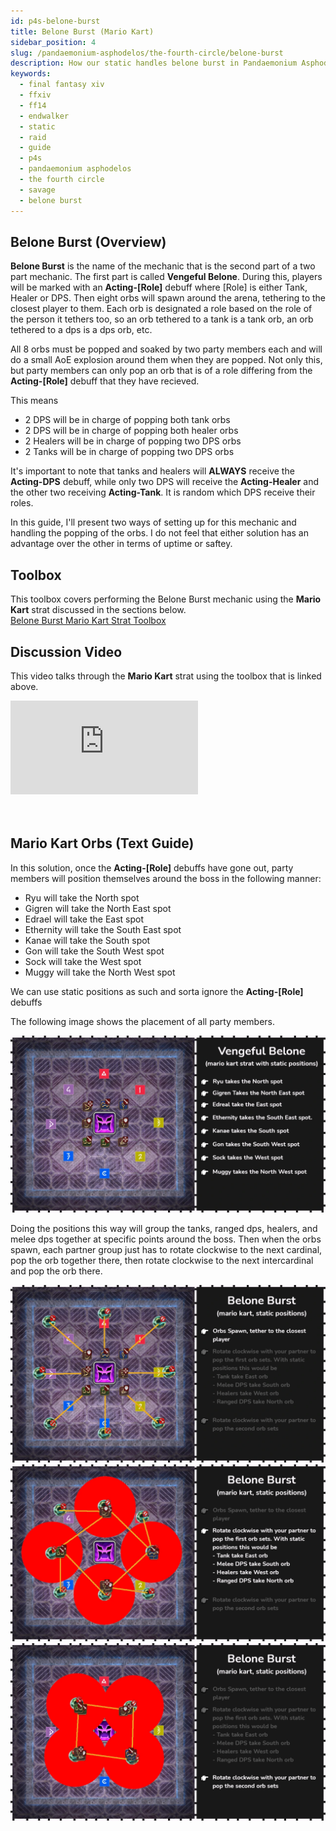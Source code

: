 ```yaml
---
id: p4s-belone-burst
title: Belone Burst (Mario Kart)
sidebar_position: 4
slug: /pandaemonium-asphodelos/the-fourth-circle/belone-burst
description: How our static handles belone burst in Pandaemonium Asphodelos The Fourth Circle (Savage)
keywords: 
  - final fantasy xiv
  - ffxiv
  - ff14
  - endwalker
  - static
  - raid
  - guide
  - p4s
  - pandaemonium asphodelos
  - the fourth circle
  - savage
  - belone burst
---
```


## Belone Burst (Overview)
**Belone Burst** is the name of the mechanic that is the second part of a two part mechanic. The first part is called **Vengeful Belone**.  During this, players will be marked with an **Acting-[Role]** debuff where [Role] is either Tank, Healer or DPS. Then eight orbs will spawn around the arena, tethering to the closest player to them.  Each orb is designated a role based on the role of the person it tethers too, so an orb tethered to a tank is a tank orb, an orb tethered to a dps is a dps orb, etc.  

All 8 orbs must be popped and soaked by two party members each and will do a small AoE explosion around them when they are popped. Not only this, but party members can only pop an orb that is of a role differing from the **Acting-[Role]** debuff that they have recieved.  

This means

- 2 DPS will be in charge of popping both tank orbs
- 2 DPS will be in charge of popping both healer orbs
- 2 Healers will be in charge of popping two DPS orbs
- 2 Tanks will be in charge of popping two DPS orbs

It's important to note that tanks and healers will **ALWAYS** receive the **Acting-DPS** debuff, while only two DPS will receive the **Acting-Healer** and the other two receiving **Acting-Tank**.  It is random which DPS receive their roles.

In this guide, I'll present two ways of setting up for this mechanic and handling the popping of the orbs. I do not feel that either solution has an advantage over the other in terms of uptime or saftey.

## Toolbox
This toolbox covers performing the Belone Burst mechanic using the **Mario Kart** strat discussed in the sections below.  
[Belone Burst Mario Kart Strat Toolbox](https://ff14.toolboxgaming.space/?id=926159282624461&preview=1)

## Discussion Video
This video talks through the **Mario Kart** strat using the toolbox that is linked above.

<div style={{
    position: "relative",
    paddingBottom: "56.25%",
    height: "0",
    overflow: "hidden",
    maxWidth: "100%"
    }}>
    <iframe style={{
        position: "absolute",
        top: "0",
        left: "0",
        width: "100%",
        height: "100%"
    }} src='https://www.youtube.com/embed/ffYHn9TGt1Q' frameborder='0' allowfullscreen></iframe>
</div>
<br/> 
<br/> 

## Mario Kart Orbs (Text Guide)
In this solution, once the **Acting-[Role]** debuffs have gone out, party members will position themselves around the boss in the following manner:

- Ryu will take the North spot
- Gigren will take the North East spot
- Edrael will take the East spot
- Ethernity will take the South East spot
- Kanae will take the South spot
- Gon will take the South West spot
- Sock will take the West spot
- Muggy will take the North West spot

We can use static positions as such and sorta ignore the **Acting-[Role]** debuffs

The following image shows the placement of all party members.

![Vengeful Belone Positions Mario Kart](/img/pandaemonium-asphodelos/the-fourth-circle/belone-burst/vengeful-belone-positions-mario-kart-static.webp)


Doing the positions this way will group the tanks, ranged dps, healers, and melee dps together at specific points around the boss. Then when the orbs spawn, each partner group just has to rotate clockwise to the next cardinal, pop the orb together there, then rotate clockwise to the next intercardinal and pop the orb there.

![Belone Burst Mario Kart Step 1](/img/pandaemonium-asphodelos/the-fourth-circle/belone-burst/belone-burst-mario-kart-static-step-one.webp)
![Belone Burst Mario Kart Step 2](/img/pandaemonium-asphodelos/the-fourth-circle/belone-burst/belone-burst-mario-kart-static-step-two.webp)
![Belone Burst Mario Kart Step 3](/img/pandaemonium-asphodelos/the-fourth-circle/belone-burst/belone-burst-mario-kart-static-step-three.webp)



